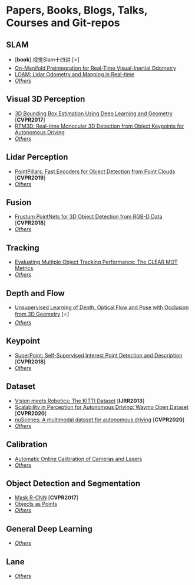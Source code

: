 # Papers, Books, Blogs, Talks, Courses and Git-repos

## SLAM
- [__book__] 视觉Slam十四讲 [:star:]
- [On-Manifold Preintegration for Real-Time Visual-Inertial Odometry](https://arxiv.org/abs/1512.02363) 
- [LOAM: Lidar Odometry and Mapping in Real-time](https://www.ri.cmu.edu/pub_files/2014/7/Ji_LidarMapping_RSS2014_v8.pdf) 
- *[Others](lists/slam.md)*

## Visual 3D Perception
- [3D Bounding Box Estimation Using Deep Learning and Geometry](https://openaccess.thecvf.com/content_cvpr_2017/papers/Mousavian_3D_Bounding_Box_CVPR_2017_paper.pdf) [__CVPR2017__]
- [RTM3D: Real-time Monocular 3D Detection from Object Keypoints for Autonomous Driving](https://arxiv.org/pdf/2001.03343.pdf) 
- *[Others](lists/visual3d_perception.md)*

## Lidar Perception
- [PointPillars: Fast Encoders for Object Detection from Point Clouds](https://openaccess.thecvf.com/content_CVPR_2019/papers/Lang_PointPillars_Fast_Encoders_for_Object_Detection_From_Point_Clouds_CVPR_2019_paper.pdf) [__CVPR2019__]
- *[Others](lists/lidar_perception.md)*

## Fusion
- [Frustum PointNets for 3D Object Detection from RGB-D Data](http://openaccess.thecvf.com/content_cvpr_2018/papers/Qi_Frustum_PointNets_for_CVPR_2018_paper.pdf) [__CVPR2018__]
- *[Others](lists/fusion.md)*

## Tracking
- [Evaluating Multiple Object Tracking Performance: The CLEAR MOT Metrics](https://link.springer.com/content/pdf/10.1155/2008/246309.pdf)
- *[Others](lists/tracking.md)*

## Depth and Flow
- [Unsupervised Learning of Depth, Optical Flow and Pose with Occlusion from 3D Geometry](https://arxiv.org/pdf/2003.00766.pdf) [:star:] 
- *[Others](lists/depth_flow.md)*

## Keypoint
- [SuperPoint: Self-Supervised Interest Point Detection and Description](http://openaccess.thecvf.com/content_cvpr_2018_workshops/papers/w9/DeTone_SuperPoint_Self-Supervised_Interest_CVPR_2018_paper.pdf) [__CVPR2018__]
- *[Others](lists/keypoint.md)*

## Dataset
- [Vision meets Robotics: The KITTI Dataset](http://ww.cvlibs.net/publications/Geiger2013IJRR.pdf) [__IJRR2013__]
- [Scalability in Perception for Autonomous Driving: Waymo Open Dataset](https://openaccess.thecvf.com/content_CVPR_2020/papers/Sun_Scalability_in_Perception_for_Autonomous_Driving_Waymo_Open_Dataset_CVPR_2020_paper.pdf) [__CVPR2020__]
- [nuScenes: A multimodal dataset for autonomous driving](http://openaccess.thecvf.com/content_CVPR_2020/papers/Caesar_nuScenes_A_Multimodal_Dataset_for_Autonomous_Driving_CVPR_2020_paper.pdf) [__CVPR2020__]
- *[Others](lists/dataset.md)*

## Calibration
- [Automatic Online Calibration of Cameras and Lasers](http://www.roboticsproceedings.org/rss09/p29.pdf)
- *[Others](lists/calibration.md)*

## Object Detection and Segmentation
- [Mask R-CNN](http://openaccess.thecvf.com/content_ICCV_2017/papers/He_Mask_R-CNN_ICCV_2017_paper.pdf) [__CVPR2017__]
- [Objects as Points](https://arxiv.org/pdf/1904.07850.pdf)
- *[Others](lists/object_det2d_segmentation.md)*

## General Deep Learning
- *[Others](lists/general_dl.md)*

## Lane
- *[Others](lists/lane.md)*
